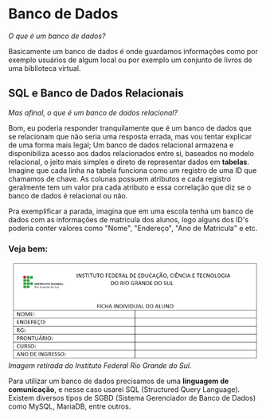 # **Banco de Dados**
*O que é um banco de dados?*

Basicamente um banco de dados é onde guardamos informações como por exemplo usuários de algum local ou por exemplo um conjunto de livros de uma biblioteca virtual.

## SQL e Banco de Dados Relacionais
*Mas afinal, o que é um banco de dados relacional?*

Bom, eu poderia responder tranquilamente que é um banco de dados que se relacionam que não seria uma resposta errada, mas vou tentar explicar de uma forma mais legal; Um banco de dados relacional armazena e disponibiliza acesso aos dados relacionados entre si, baseados no modelo relacional, o jeito mais simples e direto de representar dados em **tabelas**. Imagine que cada linha na tabela funciona como um registro de uma ID que chamamos de chave. As colunas possuem atributos e cada registro geralmente tem um valor pra cada atributo e essa correlação que diz se o banco de dados é relacional ou não.

Pra exemplificar a parada, imagina que em uma escola tenha um banco de dados com as informações de matrícula dos alunos, logo alguns dos ID's poderia conter valores como "Nome", "Endereço", "Ano de Matricula" e etc. 

### Veja bem:

![exemplo](/doc/img/database%20relacional.png)
*Imagem retirada do Instituto Federal Rio Grande do Sul.*

Para utilizar um banco de dados precisamos de uma **linguagem de comunicação**, e nesse caso usarei SQL (Structured Query Language). Existem diversos tipos de SGBD (Sistema Gerenciador de Banco de Dados) como MySQL, MariaDB, entre outros.

